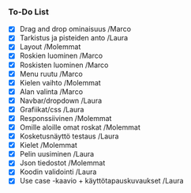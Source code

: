### To-Do List

- [x] Drag and drop ominaisuus /Marco
- [x] Tarkistus ja pisteiden anto /Laura
- [x] Layout /Molemmat
- [x] Roskien luominen /Marco
- [x] Roskisten luominen /Marco
- [x] Menu ruutu /Marco
- [x] Kielen vaihto /Molemmat
- [x] Alan valinta /Marco
- [x] Navbar/dropdown /Laura
- [x] Grafiikat/css /Laura
- [x] Responssiivinen /Molemmat
- [x] Omille aloille omat roskat /Molemmat
- [x] Kosketusnäyttö testaus /Laura
- [x] Kielet /Molemmat
- [x] Pelin uusiminen /Laura
- [x] Json tiedostot /Molemmat
- [x] Koodin validointi /Laura
- [x] Use case -kaavio + käyttötapauskuvaukset /Laura
